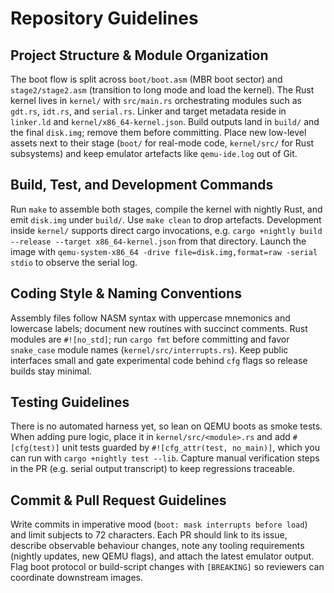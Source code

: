 # Repository Guidelines

## Project Structure & Module Organization
The boot flow is split across `boot/boot.asm` (MBR boot sector) and `stage2/stage2.asm` (transition to long mode and load the kernel). The Rust kernel lives in `kernel/` with `src/main.rs` orchestrating modules such as `gdt.rs`, `idt.rs`, and `serial.rs`. Linker and target metadata reside in `linker.ld` and `kernel/x86_64-kernel.json`. Build outputs land in `build/` and the final `disk.img`; remove them before committing. Place new low-level assets next to their stage (`boot/` for real-mode code, `kernel/src/` for Rust subsystems) and keep emulator artefacts like `qemu-ide.log` out of Git.

## Build, Test, and Development Commands
Run `make` to assemble both stages, compile the kernel with nightly Rust, and emit `disk.img` under `build/`. Use `make clean` to drop artefacts. Development inside `kernel/` supports direct cargo invocations, e.g. `cargo +nightly build --release --target x86_64-kernel.json` from that directory. Launch the image with `qemu-system-x86_64 -drive file=disk.img,format=raw -serial stdio` to observe the serial log.

## Coding Style & Naming Conventions
Assembly files follow NASM syntax with uppercase mnemonics and lowercase labels; document new routines with succinct comments. Rust modules are `#![no_std]`; run `cargo fmt` before committing and favor `snake_case` module names (`kernel/src/interrupts.rs`). Keep public interfaces small and gate experimental code behind `cfg` flags so release builds stay minimal.

## Testing Guidelines
There is no automated harness yet, so lean on QEMU boots as smoke tests. When adding pure logic, place it in `kernel/src/<module>.rs` and add `#[cfg(test)]` unit tests guarded by `#![cfg_attr(test, no_main)]`, which you can run with `cargo +nightly test --lib`. Capture manual verification steps in the PR (e.g. serial output transcript) to keep regressions traceable.

## Commit & Pull Request Guidelines
Write commits in imperative mood (`boot: mask interrupts before load`) and limit subjects to 72 characters. Each PR should link to its issue, describe observable behaviour changes, note any tooling requirements (nightly updates, new QEMU flags), and attach the latest emulator output. Flag boot protocol or build-script changes with `[BREAKING]` so reviewers can coordinate downstream images.
